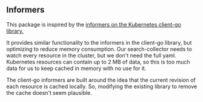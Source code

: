 ## Informers

This package is inspired by the [informers on the Kubernetes client-go library.](https://github.com/kubernetes/client-go/tree/master/informers)

It provides similar functionality to the informers in the client-go library, but optimizing to reduce memory consumption. Our search-collector needs to watch every resource in the cluster, but we don't need the full yaml. Kubernetes resources can contain up to 2 MB of data, so this is too much data for us to keep cached in memory with no use for it.

The client-go informers are built around the idea that the current revision of each resource is cached locally. So, modifying the existing library to remove the cache doesn't seem plausible.